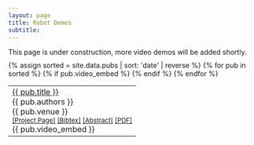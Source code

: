 ```yaml
---
layout: page
title: Robot Demos
subtitle:
---
```


<div style='margin-bottom: 10px'>This page is under construction, more video demos will be added shortly.</div>

<table>
{% assign sorted = site.data.pubs | sort: 'date' | reverse %}
{% for pub in sorted %}
  {% if pub.video_embed %}
    <tr>
      <td><a href="{{ pub.arxiv_url }}">{{ pub.title }}</a><br>
        <div class="pubauthor">
          {{ pub.authors }}<br>
        </div>
        <div class="pubjournal">
          {{ pub.venue }}
        </div>
        <div id="bib{{ pub.short_id }}" style="display:none">
          <blockquote>
            <pre>{{pub.bibtex}}</pre>
          </blockquote>
        </div>
        <div id="abs{{ pub.short_id }}" style="display:none">
          <blockquote>
            {{pub.abstract}}
          </blockquote>
        </div>
        <div style="font-size:small">
          <a href="{{ pub.site }}">[Project Page]</a>
          <!-- <a href="">[Code]</a> -->
          <a href="javascript:copy(div{{ pub.short_id }}, bib{{ pub.short_id }})">[Bibtex]</a>
          <a href="javascript:copy(div{{ pub.short_id }}, abs{{ pub.short_id}})">[Abstract]</a>
          <a href="{{ pub.pdf }}">[PDF]</a>
        </div>
        <div id="div{{ pub.short_id }}" class="pubInfo"></div>
        <div class='video_embed'>
          {{ pub.video_embed }}
        </div>
      </td>
    </tr>
  {% endif %}
{% endfor %}
</table>
